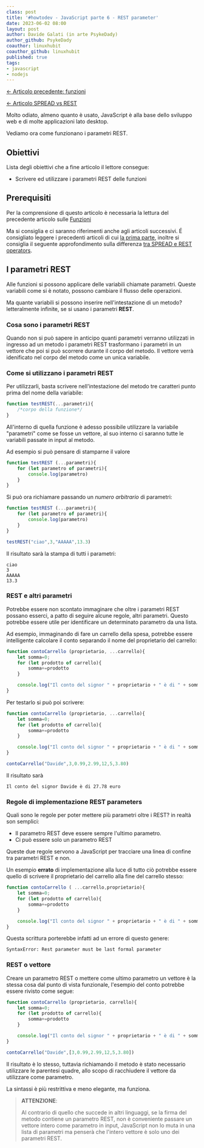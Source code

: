 ```yaml
---
class: post
title: '#howtodev - JavaScript parte 6 - REST parameter' 
date: 2023-06-02 08:00
layout: post 
author: Davide Galati (in arte PsykeDady)
author_github: PsykeDady
coauthor: linuxhubit
coauthor_github: linuxhubit
published: true
tags: 
- javascript
- nodejs
---
```


[&larr; Articolo precedente: funzioni](https://linuxhub.it/articles/howtodev-javascript-pt5)  

[&larr; Articolo SPREAD vs REST](https://linuxhub.it/articles/howtodev-javascript-rest-vs-spread/)

Molto odiato, almeno quanto è usato, JavaScript è alla base dello sviluppo web e di molte applicazioni lato desktop.  

Vediamo ora come funzionano i parametri REST.

## Obiettivi

Lista degli obiettivi che a fine articolo il lettore consegue:

- Scrivere ed utilizzare i parametri REST delle funzioni

## Prerequisiti

Per la comprensione di questo articolo è necessaria la lettura del precedente articolo sulle [Funzioni](https://linuxhub.it/articles/howtodev-javascript-pt5)

Ma si consiglia e ci saranno riferimenti anche agli articoli successivi. É consigliato leggere i precedenti articoli di cui [la prima parte](https://linuxhub.it/articles/howtodev-javascript-pt1), inoltre si consiglia il seguente approfondimento sulla differenza [tra SPREAD e REST operators](https://linuxhub.it/articles/howtodev-javascript-rest-vs-spread/).

## I parametri REST

Alle funzioni si possono applicare delle variabili chiamate parametri. Queste variabili come si è notato, possono cambiare il flusso delle operazioni.

Ma quante variabili si possono inserire nell'intestazione di un metodo? letteralmente infinite, se si usano i parametri **REST**.

### Cosa sono i parametri REST

Quando non si può sapere in anticipo quanti parametri verranno utilizzati in ingresso ad un metodo i parametri REST trasformano i parametri in un vettore che poi si può scorrere durante il corpo del metodo. Il vettore verrà idenificato nel corpo del metodo come un unica variabile.

### Come si utilizzano i parametri REST

Per utilizzarli, basta scrivere nell'intestazione del metodo tre caratteri punto prima del nome della variabile: 

```javascript
function testREST(...parametri){
	/*corpo della funzione*/
}
```

All'interno di quella funzione è adesso possibile utilizzare la variabile "parametri" come se fosse un vettore, al suo interno ci saranno tutte le variabili passate in input al metodo. 

Ad esempio si può pensare di stamparne il valore

```javascript
function testREST (...parametri){
	for (let parametro of parametri){
		console.log(parametro)
	}
}
```

Si può ora richiamare passando un *numero arbitrario* di parametri: 

```javascript
function testREST (...parametri){
	for (let parametro of parametri){
		console.log(parametro)
	}
}

testREST("ciao",3,"AAAAA",13.3)
```

Il risultato sarà la stampa di tutti i parametri: 

```plain
ciao
3
AAAAA
13.3
```

### REST e altri parametri

Potrebbe essere non scontato immaginare che oltre i parametri REST possano esserci, a patto di seguire alcune regole, altri parametri. Questo potrebbe essere utile per identificare un determinato parametro da una lista. 

Ad esempio, immaginando di fare un carrello della spesa, potrebbe essere intelligente calcolare il conto separando il nome del proprietario del carrello: 

```javascript
function contoCarrello (proprietario, ...carrello){
	let somma=0;
	for (let prodotto of carrello){
		somma+=prodotto
	}

	console.log("Il conto del signor " + proprietario + " è di " + somma + "euro")
}
```


Per testarlo si può poi scrivere: 

```javascript 
function contoCarrello (proprietario, ...carrello){
	let somma=0;
	for (let prodotto of carrello){
		somma+=prodotto
	}

	console.log("Il conto del signor " + proprietario + " è di " + somma + " euro")
}

contoCarrello("Davide",3,0.99,2.99,12,5,3.80)
```

Il risultato sarà

```plain
Il conto del signor Davide è di 27.78 euro
```

### Regole di implementazione REST parameters

Quali sono le regole per poter mettere più parametri oltre i REST? in realtà son semplici: 

- Il parametro REST deve essere sempre l'ultimo parametro.
- Ci può essere solo un parametro REST

Queste due regole servono a JavaScript per tracciare una linea di confine tra parametri REST e non.

Un esempio **errato** di implementazione alla luce di tutto ciò potrebbe essere quello di scrivere il proprietario del carrello alla fine del carrello stesso: 

```javascript
function contoCarrello ( ...carrello,proprietario){
	let somma=0;
	for (let prodotto of carrello){
		somma+=prodotto
	}

	console.log("Il conto del signor " + proprietario + " è di " + somma + "euro")
}
```

Questa scrittura porterebbe infatti ad un errore di questo genere: 

```plain
SyntaxError: Rest parameter must be last formal parameter
```

### REST o vettore

Creare un parametro REST o mettere come ultimo parametro un vettore è la stessa cosa dal punto di vista funzionale, l'esempio del conto potrebbe essere rivisto come segue: 

```javascript
function contoCarrello (proprietario, carrello){
	let somma=0;
	for (let prodotto of carrello){
		somma+=prodotto
	}

	console.log("Il conto del signor " + proprietario + " è di " + somma + " euro")
}

contoCarrello("Davide",[3,0.99,2.99,12,5,3.80])
```

Il risultato è lo stesso, tuttavia richiamando il metodo è stato necessario utilizzare le parentesi quadre, allo scopo di racchiudere il vettore da utilizzare come parametro. 

La sintassi è più restrittiva e meno elegante, ma funziona. 

> **ATTENZIONE**:
> 
> Al contrario di quello che succede in altri linguaggi, se la firma del metodo contiene un parametro REST, non è conveniente passare un vettore intero come parametro in input, JavaScript non lo muta in una lista di parametri ma penserà che l'intero vettore è solo uno dei parametri REST.
